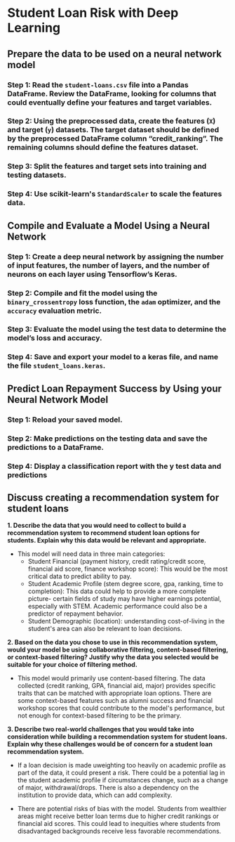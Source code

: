 

# Student Loan Risk with Deep Learning


## Prepare the data to be used on a neural network model
### Step 1: Read the `student-loans.csv` file into a Pandas DataFrame. Review the DataFrame, looking for columns that could eventually define your features and target variables.   
### Step 2: Using the preprocessed data, create the features (`X`) and target (`y`) datasets. The target dataset should be defined by the preprocessed DataFrame column “credit_ranking”. The remaining columns should define the features dataset.
### Step 3: Split the features and target sets into training and testing datasets.
### Step 4: Use scikit-learn's `StandardScaler` to scale the features data.

## Compile and Evaluate a Model Using a Neural Network
### Step 1: Create a deep neural network by assigning the number of input features, the number of layers, and the number of neurons on each layer using Tensorflow’s Keras.
### Step 2: Compile and fit the model using the `binary_crossentropy` loss function, the `adam` optimizer, and the `accuracy` evaluation metric.
### Step 3: Evaluate the model using the test data to determine the model’s loss and accuracy.
### Step 4: Save and export your model to a keras file, and name the file `student_loans.keras`.

## Predict Loan Repayment Success by Using your Neural Network Model
### Step 1: Reload your saved model.
### Step 2: Make predictions on the testing data and save the predictions to a DataFrame.
### Step 4: Display a classification report with the y test data and predictions

## Discuss creating a recommendation system for student loans

**1. Describe the data that you would need to collect to build a recommendation system to recommend student loan options for students. Explain why this data would be relevant and appropriate.**

 - This model will need data in three main categories: 
    - Student Financial (payment history, credit rating/credit score, financial aid score, finance workshop score): This would be the most critical data to predict ability to pay. 
    - Student Academic Profile (stem degree score, gpa, ranking, time to completion): This data could help to provide a more complete picture- certain fields of study may have higher earnings potential, especially with STEM. Academic performance could also be a predictor of repayment behavior. 
    - Student Demographic (location): understanding cost-of-living in the student's area can also be relevant to loan decisions.

**2. Based on the data you chose to use in this recommendation system, would your model be using collaborative filtering, content-based filtering, or context-based filtering? Justify why the data you selected would be suitable for your choice of filtering method.**

- This model would primarily use content-based filtering. The data collected (credit ranking, GPA, financial aid, major) provides specific traits that can be matched with appropriate loan options. There are some context-based features such as alumni success and financial workshop scores that could contribute to the model's performance, but not enough for context-based filtering to be the primary.  

**3. Describe two real-world challenges that you would take into consideration while building a recommendation system for student loans. Explain why these challenges would be of concern for a student loan recommendation system.**

- If a loan decision is made uweighting too heavily on academic profile as part of the data, it could present a risk. There could be a potential lag in the student academic profile if circumstances change, such as a change of major, withdrawal/drops. There is also a dependency on the institution to provide data, which can add complexity.

- There are potential risks of bias with the model. Students from wealthier areas might receive better loan terms due to higher credit rankings or financial aid scores. This could lead to inequities where students from disadvantaged backgrounds receive less favorable recommendations.